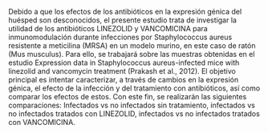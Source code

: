 Debido a que los efectos de los antibióticos en la expresión génica del huésped son desconocidos, el presente estudio trata de investigar la utilidad de los antibióticos LINEZOLID y VANCOMICINA para inmunomodulación durante infecciones por Staphylococcus aureus resistente a meticilina (MRSA) en un modelo murino, en este caso de ratón (Mus musculus).
Para ello, se trabajará sobre las muestras obtenidas en el estudio Expression data in Staphylococcus aureus-infected mice with linezolid and vancomycin treatment (Prakash et al., 2012).
El objetivo principal es intentar caracterizar, a través de cambios en la expresión génica, el efecto de la infección y del tratamiento con antibióticos, así como comparar los efectos de estos.
Con este fin, se realizarán las siguientes comparaciones:
Infectados vs no infectados sin tratamiento,
infectados vs no infectados tratados con LINEZOLID,
infectados vs no infectados tratados con VANCOMICINA.
